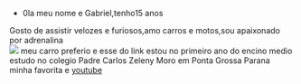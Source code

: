 - 0la meu nome e Gabriel,tenho15 anos

Gosto de assistir velozes e furiosos,amo carros e motos,sou apaixonado por adrenalina  
![](https://encrypted-tbn0.gstatic.com/images?q=tbn:ANd9GcSTI8A3w6mBlO6rkC8381UU6O5ZhlOaArN0CR2kYF-w&s)
meu carro preferio e esse do link
estou no primeiro ano do encino medio 
estudo no colegio Padre Carlos Zeleny 
Moro em Ponta Grossa Parana 
minha favorita e 
[youtube](https://www.youtube.com/watch?v=q8RlON3XTCE)
  
  


